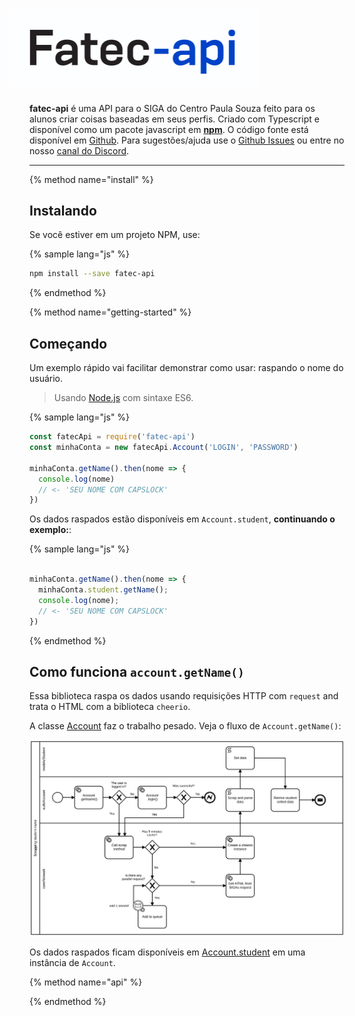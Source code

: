 <div style="width: 400px; margin-left: -34px;">
  <h1>
    <img src="/assets/logo.png" alt="Fatec API"/>
  </h1>
</div>

**fatec-api** é uma API para o SIGA do Centro Paula Souza feito para os alunos criar coisas baseadas em seus perfis. Criado com Typescript e disponível como um pacote javascript em [**npm**](https://www.npmjs.com/package/fatec-api). O código fonte está disponível em [Github](https://github.com/filipemeneses/fatec-api). Para sugestões/ajuda use o [Github Issues](https://github.com/filipemeneses/fatec-api/issues) ou entre no nosso [canal do Discord](https://discord.gg/RUv5Kxw).


---
{% method name="install" %}

## Instalando

Se você estiver em um projeto NPM, use:

{% sample lang="js" %}
```bash
npm install --save fatec-api
```

{% endmethod %}

{% method name="getting-started" %}

## Começando

Um exemplo rápido vai facilitar demonstrar como usar: raspando o nome do usuário.

> Usando [Node.js](https://nodejs.org/en/) com sintaxe ES6.


{% sample lang="js" %}
```js
const fatecApi = require('fatec-api')
const minhaConta = new fatecApi.Account('LOGIN', 'PASSWORD')

minhaConta.getName().then(nome => {
  console.log(nome)
  // <- 'SEU NOME COM CAPSLOCK'
})
```

Os dados raspados estão disponíveis em `Account.student`, **continuando o exemplo:**:

{% sample lang="js" %}
```js

minhaConta.getName().then(nome => {
  minhaConta.student.getName();
  console.log(nome);
  // <- 'SEU NOME COM CAPSLOCK'
})


```
{% endmethod %}

## Como funciona `account.getName()`

Essa biblioteca raspa os dados usando requisições HTTP com `request` and trata o HTML com a biblioteca `cheerio`.

A classe [Account](/methods.md) faz o trabalho pesado. Veja o fluxo de `Account.getName()`:


![](/assets/requests.svg)

Os dados raspados ficam disponíveis em [Account.student](/methods/student.md) em uma instância de `Account`.


{% method name="api" %}



{% endmethod %}
